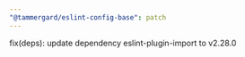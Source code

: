 ```yaml
---
"@tammergard/eslint-config-base": patch
---
```


fix(deps): update dependency eslint-plugin-import to v2.28.0
